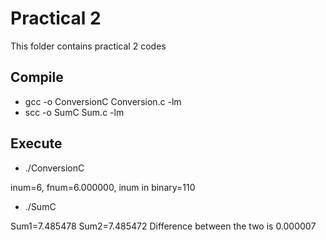 # Practical 2

This folder contains practical 2 codes

## Compile

* gcc -o ConversionC Conversion.c -lm
* scc -o SumC Sum.c -lm

## Execute

* ./ConversionC

inum=6,  fnum=6.000000, inum in binary=110

* ./SumC

 Sum1=7.485478
 Sum2=7.485472
 Difference between the two is 0.000007
